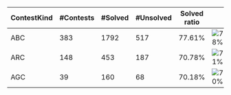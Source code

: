 | ContestKind | #Contests | #Solved | #Unsolved | Solved ratio | |
| - | - | - | - | - | - |
| ABC | 383 | 1792 | 517 | 77.61% | ![78%](https://progress-bar.xyz/78?title=Solved) |
| ARC | 148 | 453 | 187 | 70.78% | ![71%](https://progress-bar.xyz/71?title=Solved) |
| AGC | 39 | 160 | 68 | 70.18% | ![70%](https://progress-bar.xyz/70?title=Solved) |
